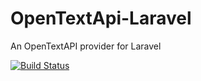 # OpenTextApi-Laravel

An OpenTextAPI provider for Laravel

[![Build Status](https://travis-ci.com/FBCLIT/OpenTextApi-Laravel.svg?branch=master)](https://travis-ci.com/FBCLIT/OpenTextApi-Laravel)
